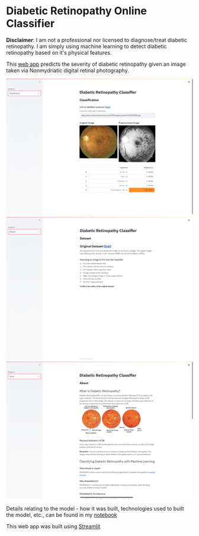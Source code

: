 # Diabetic Retinopathy Online Classifier

**Disclaimer**: I am not a professional nor licensed to diagnose/treat diabetic retinopathy. I am simply using machine learning to detect diabetic retinopathy based on it's physical features.

This [web app](https://share.streamlit.io/jp-sdev/diabetic_retinopathy_web_app/main/app.py) predicts the severity of diabetic retinopathy given an image taken via Nonmydriatic digital retinal photography.

![Classification Demo Page](demo_imgs/classification_demo.png) 
![Dataset Demo Page](demo_imgs/dataset_demo.png) 
![About Demo Page](demo_imgs/about_demo.png) 

Details relating to the model - how it was built, technologies used to built the model, etc., can be found in my [notebook](https://github.com/JP-sDEV/Diabetic-Retinopathy-Classification)

This web app was built using [Streamlit](https://streamlit.io/)
